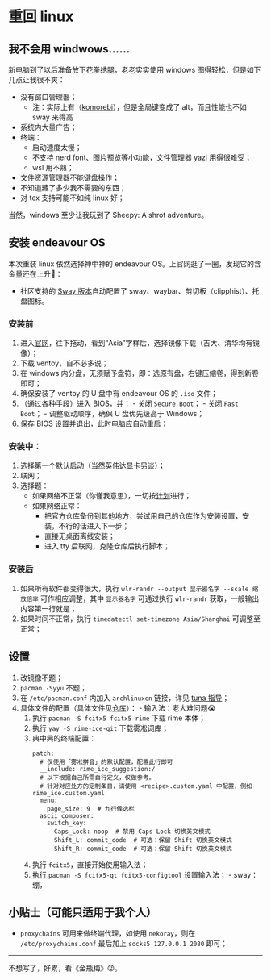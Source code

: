 # 重回 linux

## 我不会用 windwows……
新电脑到了以后准备放下花拳绣腿，老老实实使用 windows 图得轻松，但是如下几点让我很不爽：
  - 没有窗口管理器；
    - 注：实际上有（[komorebi](https://lgug2z.github.io/komorebi/)），但是全局键变成了 alt，而且性能也不如 sway 来得高
  - 系统内大量广告；
  - 终端：
    - 启动速度太慢；
    - 不支持 nerd font、图片预览等小功能，文件管理器 yazi 用得很难受；
    - wsl 用不熟；
  - 文件资源管理器不能键盘操作；
  - 不知道藏了多少我不需要的东西；
  - 对 tex 支持可能不如纯 linux 好；

当然，windows 至少让我玩到了 Sheepy: A shrot adventure。

## 安装 endeavour OS
本次重装 linux 依然选择神中神的 endeavour OS。上官网逛了一圈，发现它的含金量还在上升🤣：
  - 社区支持的 [Sway 版本](https://github.com/EndeavourOS-Community-Editions/sway)自动配置了 sway、waybar、剪切板（clipphist）、托盘图标。

### 安装前
  1. 进入[官网](https://endeavouros.com/)，往下拖动，看到“Asia”字样后，选择镜像下载（吉大、清华均有镜像）；
  2. 下载 ventoy，自不必多说；
  3. 在 windows 内分盘，无须赋予盘符，即：选原有盘，右键压缩卷，得到新卷即可；
  4. 确保安装了 ventoy 的 U 盘中有 endeavour OS 的 `.iso` 文件；
  5. （通过各种手段）进入 BIOS，并：
    - 关闭 `Secure Boot`；
    - 关闭 `Fast Boot`；
    - 调整驱动顺序，确保 U 盘优先级高于 Windows；
  6. 保存 BIOS 设置并退出，此时电脑应自动重启；

### 安装中：
  1. 选择第一个默认启动（当然英伟达显卡另谈）；
  2. 联网；
  3. 选择题： 
     - 如果网络不正常（你懂我意思），一切按[计划](https://github.com/EndeavourOS-Community-Editions/sway)进行；
     - 如果网络正常：
       - 把官方仓库备份到其他地方，尝试用自己的仓库作为安装设置，安装，不行的话进入下一步；
       - 直接无桌面离线安装；
       - 进入 tty 后联网，克隆仓库后执行脚本；

### 安装后
  1. 如果所有软件都变得很大，执行 `wlr-randr --output 显示器名字 --scale 缩放倍率` 可作相应调整，其中 `显示器名字` 可通过执行 `wlr-randr` 获取，一般输出内容第一行就是；
  2. 如果时间不正常，执行 `timedatectl set-timezone Asia/Shanghai` 可调整至正常；

## 设置
  1. 改镜像不题；
  2. `pacman -Syyu` 不题；
  3. 在 `/etc/pacman.conf` 内加入 `archlinuxcn` 链接，详见 [tuna 指导](https://mirrors.tuna.tsinghua.edu.cn/help/archlinuxcn/)；
  4. 具体文件的配置（具体文件见[仓库](https://codeberg.org/fup6m3vj0/dotfiles)）：
    - 输入法：老大难问题😭
      1. 执行 `pacman -S fcitx5 fcitx5-rime` 下载 rime 本体；
      2. 执行 `yay -S rime-ice-git` 下载雾凇词库；
      3. 典中典的终端配置：
         ```
         patch:
           # 仅使用「雾凇拼音」的默认配置，配置此行即可
           __include: rime_ice_suggestion:/
           # 以下根据自己所需自行定义，仅做参考。
           # 针对对应处方的定制条目，请使用 <recipe>.custom.yaml 中配置，例如 rime_ice.custom.yaml
           menu:  
             page_size: 9  # 九行候选栏
           ascii_composer:
             switch_key:
               Caps_Lock: noop  # 禁用 Caps Lock 切换英文模式
               Shift_L: commit_code  # 可选：保留 Shift 切换英文模式
               Shift_R: commit_code  # 可选：保留 Shift 切换英文模式
          ```
      4. 执行 `fcitx5`，直接开始使用输入法；
      5. 执行 `pacman -S fcitx5-qt fcitx5-configtool` 设置输入法；
    - sway：绷，

## 小贴士（可能只适用于我个人）
- `proxychains` 可用来做终端代理，如使用 `nekoray`，则在 `/etc/proxychains.conf` 最后加上 `socks5 127.0.0.1 2080` 即可；

---

不想写了，好累，看《金瓶梅》😡。
